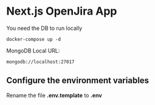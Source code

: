 # Next.js OpenJira App
You need the DB to run locally
```
docker-compose up -d
```

MongoDB Local URL:
```
mongodb://localhost:27017
```

## Configure the environment variables
Rename the file __.env.template__ to __.env__
